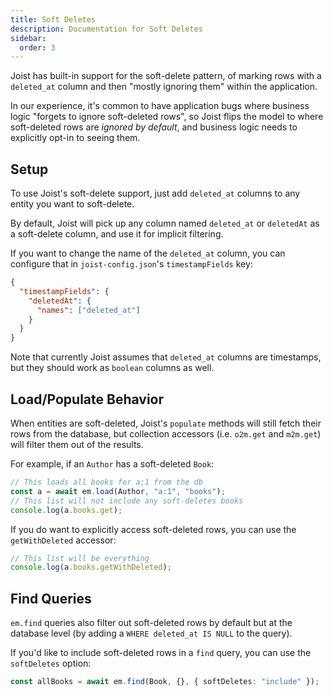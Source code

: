 ```yaml
---
title: Soft Deletes
description: Documentation for Soft Deletes
sidebar:
  order: 3
---
```


Joist has built-in support for the soft-delete pattern, of marking rows with a `deleted_at` column and then "mostly ignoring them" within the application.

In our experience, it's common to have application bugs where business logic "forgets to ignore soft-deleted rows", so Joist flips the model to where soft-deleted rows are _ignored by default_, and business logic needs to explicitly opt-in to seeing them.

## Setup

To use Joist's soft-delete support, just add `deleted_at` columns to any entity you want to soft-delete.

By default, Joist will pick up any column named `deleted_at` or `deletedAt` as a soft-delete column, and use it for implicit filtering.

If you want to change the name of the `deleted_at` column, you can configure that in `joist-config.json`'s `timestampFields` key:

```json
{
  "timestampFields": {
    "deletedAt": {
      "names": ["deleted_at"]
    }
  }
}
```

Note that currently Joist assumes that `deleted_at` columns are timestamps, but they should work as `boolean` columns as well.

## Load/Populate Behavior

When entities are soft-deleted, Joist's `populate` methods will still fetch their rows from the database, but collection accessors (i.e. `o2m.get` and `m2m.get`) will filter them out of the results.

For example, if an `Author` has a soft-deleted `Book`:

```typescript
// This loads all books for a:1 from the db
const a = await em.load(Author, "a:1", "books");
// This list will not include any soft-deletes books
console.log(a.books.get);
```

If you do want to explicitly access soft-deleted rows, you can use the `getWithDeleted` accessor:

```typescript
// This list will be everything
console.log(a.books.getWithDeleted);
```

## Find Queries

`em.find` queries also filter out soft-deleted rows by default but at the database level (by adding a `WHERE deleted_at IS NULL` to the query).

If you'd like to include soft-deleted rows in a `find` query, you can use the `softDeletes` option:

```ts
const allBooks = await em.find(Book, {}, { softDeletes: "include" });
```
